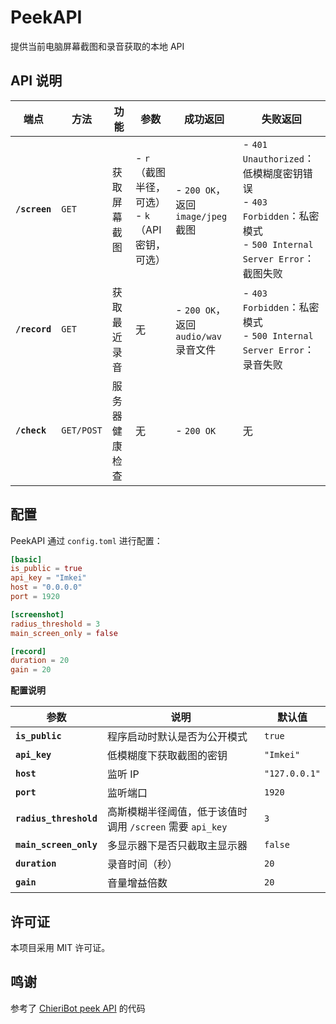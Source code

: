 # **PeekAPI**

提供当前电脑屏幕截图和录音获取的本地 API

## **API 说明**

| **端点**    | **方法**    | **功能**      | **参数**  | **成功返回**  | **失败返回**  |
|------------|------------|--------------|-----------|--------------|--------------|
| **`/screen`** | `GET` | 获取屏幕截图 | - `r`（截图半径，可选）<br>- `k`（API 密钥，可选） | - `200 OK`，返回 `image/jpeg` 截图 | - `401 Unauthorized`：低模糊度密钥错误<br>- `403 Forbidden`：私密模式<br>- `500 Internal Server Error`：截图失败 |
| **`/record`** | `GET` | 获取最近录音 | 无 | - `200 OK`，返回 `audio/wav` 录音文件 | - `403 Forbidden`：私密模式<br>- `500 Internal Server Error`：录音失败 |
| **`/check`** | `GET/POST` | 服务器健康检查 | 无 | - `200 OK` | 无 |


## **配置**

PeekAPI 通过 `config.toml` 进行配置：

```toml
[basic]
is_public = true
api_key = "Imkei"
host = "0.0.0.0"
port = 1920

[screenshot]
radius_threshold = 3
main_screen_only = false

[record]
duration = 20
gain = 20
```

**配置说明**

| **参数**            | **说明**                                      | **默认值**       |
|--------------------|------------------------------------------|---------------|
| **`is_public`**    | 程序启动时默认是否为公开模式               | `true`        |
| **`api_key`**      | 低模糊度下获取截图的密钥                    | `"Imkei"`     |
| **`host`**         | 监听 IP                                    | `"127.0.0.1"` |
| **`port`**         | 监听端口                                  | `1920`        |
| **`radius_threshold`** | 高斯模糊半径阈值，低于该值时调用 `/screen` 需要 `api_key` | `3`           |
| **`main_screen_only`** | 多显示器下是否只截取主显示器               | `false`       |
| **`duration`**     | 录音时间（秒）                            | `20`          |
| **`gain`**        | 音量增益倍数                              | `20`          |


## **许可证**

本项目采用 MIT 许可证。

## **鸣谢**

参考了 [ChieriBot peek API](https://github.com/chinosk6/ChieriBot_peek_API) 的代码
